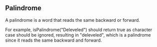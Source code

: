 ## Palindrome

A palindrome is a word that reads the same backward or forward.

For example, isPalindrome("Deleveled") should return true as character case should be ignored, resulting in "deleveled", which is a palindrome since it reads the same backward and forward.